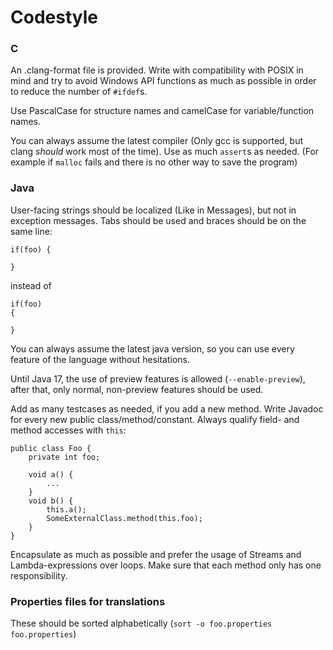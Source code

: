 # Codestyle

### C

An .clang-format file is provided. Write with compatibility with POSIX in mind and try to avoid Windows API functions as much as possible in order to reduce
the number of `#ifdef`s. 

Use PascalCase for structure names and camelCase for variable/function names.

You can always assume the latest compiler (Only gcc is supported, but clang *should* work most of the time).
Use as much `assert`s as needed. (For example if `malloc` fails and there is no other way to save the program)

### Java

User-facing strings should be localized (Like in Messages), but not in exception messages.
Tabs should be used and braces should be on the same line:
```
if(foo) {

}
```
instead of
```
if(foo)
{

}
```
You can always assume the latest java version, so you can use every feature of the language without hesitations.

Until Java 17, the use of preview features is allowed (`--enable-preview`), after that, only normal, non-preview features should be used.

Add as many testcases as needed, if you add a new method. Write Javadoc for every new public class/method/constant.
Always qualify field- and method accesses with `this`:
```
public class Foo {
	private int foo;

	void a() {
		...
	}
	void b() {
		this.a();
		SomeExternalClass.method(this.foo);
	}
}
```
Encapsulate as much as possible and prefer the usage of Streams and Lambda-expressions over loops.
Make sure that each method only has one responsibility.

### Properties files for translations

These should be sorted alphabetically (`sort -o foo.properties foo.properties`)

